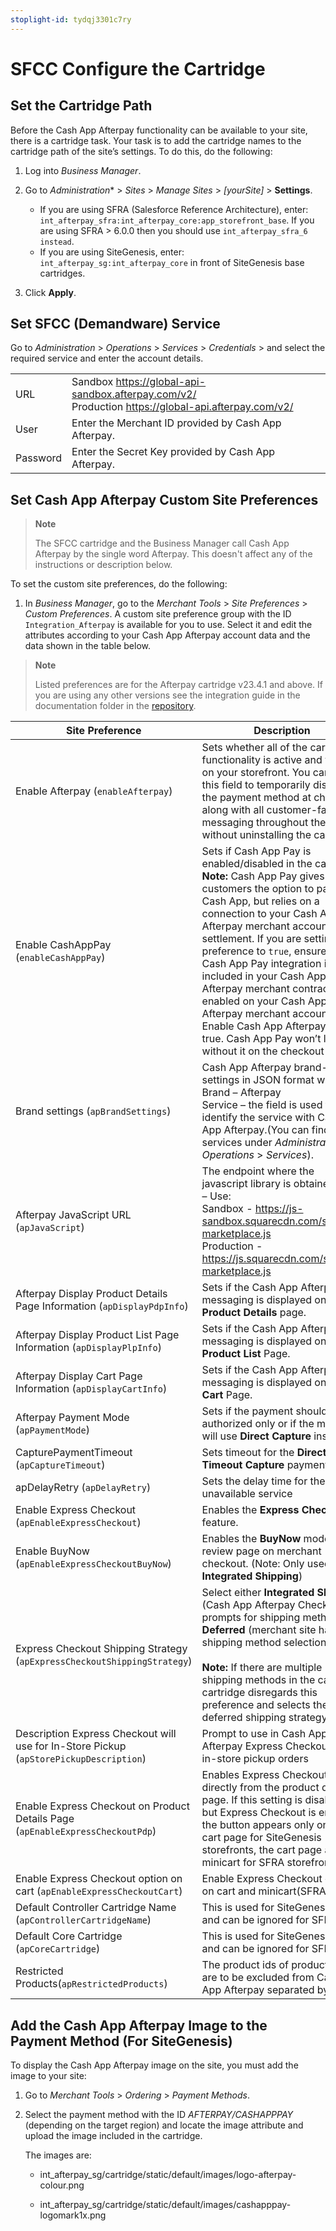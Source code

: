 ```yaml
---
stoplight-id: tydqj3301c7ry
---
```


# SFCC Configure the Cartridge

## Set the Cartridge Path

Before the Cash App Afterpay functionality can be available to your site, there is a cartridge task. Your task is to add the cartridge names to the cartridge path of the site’s settings. To do this, do the following: 	

1. Log into *Business Manager*.

2. Go to *Administration** > *Sites* > *Manage Sites* > *[yourSite]* > **Settings**.
    - If you are using SFRA (Salesforce Reference Architecture), enter: `int_afterpay_sfra:int_afterpay_core:app_storefront_base`. If you are using SFRA > 6.0.0 then you should use `int_afterpay_sfra_6 instead`.
    - If you are using SiteGenesis, enter: `int_afterpay_sg:int_afterpay_core` in front of SiteGenesis base cartridges.

3. Click **Apply**.

## Set SFCC (Demandware) Service

Go to *Administration* > *Operations* > *Services* > *Credentials* > and select the required service and enter the account details.

|||
|----------|---------------------------------------------------------------------|
| URL      | Sandbox https://global-api-sandbox.afterpay.com/v2/ <br>Production https://global-api.afterpay.com/v2/ |
| User     | Enter the Merchant ID provided by Cash App Afterpay.   |
| Password | Enter the Secret Key provided by Cash App Afterpay.    |

## Set Cash App Afterpay Custom Site Preferences

<!-- theme: info-->
> **Note**
>
> The SFCC cartridge and the Business Manager call Cash App Afterpay by the single word Afterpay. This doesn't affect any of the instructions or description below.

To set the custom site preferences, do the following:

1. In *Business Manager*, go to the *Merchant Tools* > *Site Preferences* > *Custom Preferences*. A custom site preference group with the ID `Integration_Afterpay` is available for you to use. Select it and edit the attributes according to your Cash App Afterpay account data and the data shown in the table below. 

<!-- theme: info-->
> **Note**
>
> Listed preferences are for the Afterpay cartridge v23.4.1 and above. If you are using any other versions see the integration guide in the documentation folder in the [repository](https://github.com/afterpay/afterpay-salesforce-commerce-cloud).

| Site Preference       | Description      | Default      |
|-----------------------|------------------|--------------|
| Enable Afterpay (`enableAfterpay`) | Sets whether all of the cartridge functionality is active and visible on your storefront. You can use this field to temporarily disable the payment method at checkout along with all customer-facing messaging throughout the site without uninstalling the cartridge.  | No    |
| Enable CashAppPay (`enableCashAppPay`)     | Sets if Cash App Pay is enabled/disabled in the cartridge.<br>**Note:** Cash App Pay gives customers the option to pay with Cash App, but relies on a connection to your Cash App Afterpay merchant account for settlement. If you are setting this preference to `true`,  ensure that: <br>Cash App Pay integration is included in your Cash App Afterpay merchant contract and enabled on your Cash App Afterpay merchant account <br>Enable Cash App Afterpay is also true. Cash App Pay won’t load without it on the checkout page. | No      |
| Brand settings (`apBrandSettings`) | Cash App Afterpay brand-related settings in JSON format where: <br>Brand – Afterpay <br>Service – the field is used to identify the service with Cash App Afterpay.(You can find the services under *Administration* > *Operations* > *Services*).      | ` {     "US": {         "brand": "afterpay",         "service": "afterpay.service.US"     } } ` |
| Afterpay JavaScript URL (`apJavaScript`)          | The endpoint where the javascript library is obtained from – Use: <br>Sandbox - https://js-sandbox.squarecdn.com/square-marketplace.js <br>Production - https://js.squarecdn.com/square-marketplace.js     |    |
| Afterpay Display Product Details Page Information (`apDisplayPdpInfo`) | Sets if the Cash App Afterpay messaging is displayed on the **Product Details** page.  | Yes |
| Afterpay Display Product List Page Information (`apDisplayPlpInfo`) | Sets if the Cash App Afterpay messaging is displayed on the **Product List** Page.   | No  |
| Afterpay Display Cart Page Information (`apDisplayCartInfo`)         | Sets if the Cash App Afterpay messaging is displayed on the **Cart** Page.      | Yes        |
| Afterpay Payment Mode (`apPaymentMode`)           | Sets if the payment should be authorized only or if the merchant will use **Direct Capture** instead.   | Merchant Specific – Select the ones to be supported.         |
| CapturePaymentTimeout (`apCaptureTimeout`)        | Sets timeout for the **Direct Timeout Capture** payments.      |  |
| apDelayRetry (`apDelayRetry`)        | Sets the delay time for the unavailable service    |        |
| Enable Express Checkout (`apEnableExpressCheckout`)       | Enables the **Express Checkout** feature.       | Yes      |
| Enable BuyNow (`apEnableExpressCheckoutBuyNow`)         | Enables the **BuyNow** mode. Skips review page on merchant checkout. (Note: Only used for **Integrated Shipping**)     | Yes    |
| Express Checkout Shipping Strategy (`apExpressCheckoutShippingStrategy`)       | Select either **Integrated Shipping** (Cash App Afterpay Checkout prompts for shipping method), or **Deferred** (merchant site handles shipping method selection)<br><br>**Note:** If there are multiple shipping methods in the cart, the cartridge disregards this preference and selects the deferred shipping strategy.       | Integrated           |
| Description Express Checkout will use for In-Store Pickup (`apStorePickupDescription`) | Prompt to use in Cash App Afterpay Express Checkout for in-store pickup orders     | Available for next-day pickup                                                                   |
| Enable Express Checkout on Product Details Page (`apEnableExpressCheckoutPdp`)         | Enables Express Checkout directly from the product detail page. If this setting is disabled but Express Checkout is enabled, the button appears only on the cart page for SiteGenesis storefronts, the cart page and minicart for SFRA storefronts.       | No    |
| Enable Express Checkout option on cart (`apEnableExpressCheckoutCart`)      | Enable Express Checkout option on cart and minicart(SFRA) page.      |  Yes   |
| Default Controller Cartridge Name (`apControllerCartridgeName`)                        | This is used for SiteGenesis only and can be ignored for SFRA.   | `app_storefront_controllers`   |
| Default Core Cartridge (`apCoreCartridge`)      | This is used for SiteGenesis only and can be ignored for SFRA.      | `app_storefront_core `   |
| Restricted Products(`apRestrictedProducts`)        | The product ids of products that are to be excluded from Cash App Afterpay separated by “,”      | |


## Add the Cash App Afterpay Image to the Payment Method (For SiteGenesis)

To display the Cash App Afterpay image on the site, you must add the image to your site:

1. Go to *Merchant Tools* > *Ordering* > *Payment Methods*.

2. Select the payment method with the ID *AFTERPAY/CASHAPPPAY* (depending on the target region) and locate the image attribute and upload the image included in the cartridge.

    The images are:

    * int_afterpay_sg/cartridge/static/default/images/logo-afterpay-colour.png

    * int_afterpay_sg/cartridge/static/default/images/cashapppay-logomark1x.png
